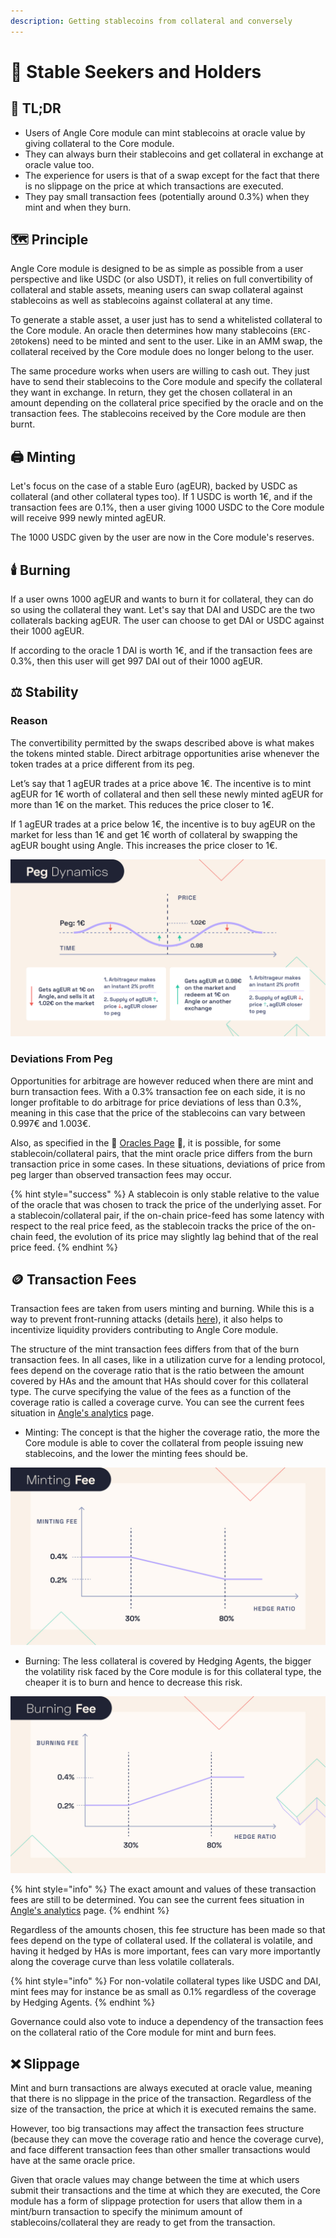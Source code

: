 ```yaml
---
description: Getting stablecoins from collateral and conversely
---
```


# 💱 Stable Seekers and Holders

## 🔎 TL;DR

- Users of Angle Core module can mint stablecoins at oracle value by giving collateral to the Core module.
- They can always burn their stablecoins and get collateral in exchange at oracle value too.
- The experience for users is that of a swap except for the fact that there is no slippage on the price at which transactions are executed.
- They pay small transaction fees (potentially around 0.3%) when they mint and when they burn.

## 🗺️ Principle

Angle Core module is designed to be as simple as possible from a user perspective and like USDC (or also USDT), it relies on full convertibility of collateral and stable assets, meaning users can swap collateral against stablecoins as well as stablecoins against collateral at any time.

To generate a stable asset, a user just has to send a whitelisted collateral to the Core module. An oracle then determines how many stablecoins (`ERC-20`tokens) need to be minted and sent to the user. Like in an AMM swap, the collateral received by the Core module does no longer belong to the user.

The same procedure works when users are willing to cash out. They just have to send their stablecoins to the Core module and specify the collateral they want in exchange. In return, they get the chosen collateral in an amount depending on the collateral price specified by the oracle and on the transaction fees. The stablecoins received by the Core module are then burnt.

## 🖨️ Minting

Let's focus on the case of a stable Euro (agEUR), backed by USDC as collateral (and other collateral types too). If 1 USDC is worth 1€, and if the transaction fees are 0.1%, then a user giving 1000 USDC to the Core module will receive 999 newly minted agEUR.

The 1000 USDC given by the user are now in the Core module's reserves.

## 🕯️ Burning

If a user owns 1000 agEUR and wants to burn it for collateral, they can do so using the collateral they want. Let's say that DAI and USDC are the two collaterals backing agEUR. The user can choose to get DAI or USDC against their 1000 agEUR.

If according to the oracle 1 DAI is worth 1€, and if the transaction fees are 0.3%, then this user will get 997 DAI out of their 1000 agEUR.

## ⚖️ Stability

### Reason

The convertibility permitted by the swaps described above is what makes the tokens minted stable. Direct arbitrage opportunities arise whenever the token trades at a price different from its peg.

Let’s say that 1 agEUR trades at a price above 1€. The incentive is to mint agEUR for 1€ worth of collateral and then sell these newly minted agEUR for more than 1€ on the market. This reduces the price closer to 1€.

If 1 agEUR trades at a price below 1€, the incentive is to buy agEUR on the market for less than 1€ and get 1€ worth of collateral by swapping the agEUR bought using Angle. This increases the price closer to 1€.

![Angle Peg Dynamics](../../.gitbook/assets/peg-dynamics.jpg)

### Deviations From Peg

Opportunities for arbitrage are however reduced when there are mint and burn transaction fees. With a 0.3% transaction fee on each side, it is no longer profitable to do arbitrage for price deviations of less than 0.3%, meaning in this case that the price of the stablecoins can vary between 0.997€ and 1.003€.

Also, as specified in the 🔱 [Oracles Page](../other-aspects/oracles.md) 🔱, it is possible, for some stablecoin/collateral pairs, that the mint oracle price differs from the burn transaction price in some cases. In these situations, deviations of price from peg larger than observed transaction fees may occur.

{% hint style="success" %}
A stablecoin is only stable relative to the value of the oracle that was chosen to track the price of the underlying asset. For a stablecoin/collateral pair, if the on-chain price-feed has some latency with respect to the real price feed, as the stablecoin tracks the price of the on-chain feed, the evolution of its price may slightly lag behind that of the real price feed.
{% endhint %}

## 🪙 Transaction Fees

Transaction fees are taken from users minting and burning. While this is a way to prevent front-running attacks (details [here](https://blog.angle.money/angle-research-series-part-2-fees-and-front-running-resistance-for-users-393e0ae14b20)), it also helps to incentivize liquidity providers contributing to Angle Core module.

The structure of the mint transaction fees differs from that of the burn transaction fees. In all cases, like in a utilization curve for a lending protocol, fees depend on the coverage ratio that is the ratio between the amount covered by HAs and the amount that HAs should cover for this collateral type. The curve specifying the value of the fees as a function of the coverage ratio is called a coverage curve. You can see the current fees situation in [Angle's analytics](https://analytics.angle.money) page.

- Minting: The concept is that the higher the coverage ratio, the more the Core module is able to cover the collateral from people issuing new stablecoins, and the lower the minting fees should be.

![Minting Fee for Users](../../.gitbook/assets/Minting_fee.jpg)

- Burning: The less collateral is covered by Hedging Agents, the bigger the volatility risk faced by the Core module is for this collateral type, the cheaper it is to burn and hence to decrease this risk.

![Burning Fee for Users](../../.gitbook/assets/burning-fee.jpg)

{% hint style="info" %}
The exact amount and values of these transaction fees are still to be determined. You can see the current fees situation in [Angle's analytics](https://analytics.angle.money) page.
{% endhint %}

Regardless of the amounts chosen, this fee structure has been made so that fees depend on the type of collateral used. If the collateral is volatile, and having it hedged by HAs is more important, fees can vary more importantly along the coverage curve than less volatile collaterals.

{% hint style="info" %}
For non-volatile collateral types like USDC and DAI, mint fees may for instance be as small as 0.1% regardless of the coverage by Hedging Agents.
{% endhint %}

Governance could also vote to induce a dependency of the transaction fees on the collateral ratio of the Core module for mint and burn fees.

## ❌ Slippage

Mint and burn transactions are always executed at oracle value, meaning that there is no slippage in the price of the transaction. Regardless of the size of the transaction, the price at which it is executed remains the same.

However, too big transactions may affect the transaction fees structure (because they can move the coverage ratio and hence the coverage curve), and face different transaction fees than other smaller transactions would have at the same oracle price.

Given that oracle values may change between the time at which users submit their transactions and the time at which they are executed, the Core module has a form of slippage protection for users that allow them in a mint/burn transaction to specify the minimum amount of stablecoins/collateral they are ready to get from the transaction.
